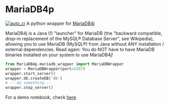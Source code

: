 # MariaDB4p 
[![auto_ci](https://github.com/jianlins/MariaDB4p/actions/workflows/auto_ci.yml/badge.svg)](https://github.com/jianlins/MariaDB4p/actions/workflows/auto_ci.yml)
A python wrapper for [MariaDB4j](https://github.com/MariaDB4j/MariaDB4j)

MariaDB4j is a Java (!) "launcher" for MariaDB (the "backward compatible, drop-in replacement of the MySQL® Database Server", see Wikipedia), allowing you to use MariaDB (MySQL®) from Java without ANY installation / external dependencies. Read again: You do NOT have to have MariaDB binaries installed on your system to use MariaDB4j!


```python
from MariaDB4p.mariadb_wrapper import MariaDBWrapper
wrapper = MariaDBWrapper(port=3307)
wrapper.start_server()
wrapper.db.createDB('db')
# ---do something---
wrapper.stop_server()

```
For a demo notebook, check [here](https://github.com/jianlins/MariaDB4p/blob/main/notebooks/demo_mariadb.ipynb)